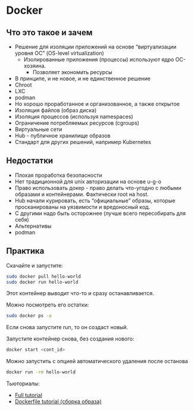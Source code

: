 # Docker

## Что это такое и зачем

* Решение для изоляции приложений на основе “виртуализации уровня ОС” (OS-level virtualization)
    * Изолированные приложения (процессы) используют ядро ОС-хозяина.
        * Позволяет экономить ресурсы
* В принципе, и не новое, и не единственное решение
*  Chroot
*  LXC
*  podman
* Но хорошо проработанное и организованное, а также открытое
*  Изоляция файлов (образ диска)
*  Изоляция процессов (используя namespaces)
*  Ограничение потребляемых ресурсов (cgroups)
*  Виртуальные сети
*  Hub - публичное хранилище образов
*  Стандарт для других решений, например Kubernetes

## Недостатки

* Плохая проработка безопасности
*  Нет традиционной для unix авторизации на основе u-g-o
*  Право использовать докер - право делать что-угодно с любыми образами и контейнерами. Фактически root на host.
* Hub начали курировать, есть “официальные” образы, которые просканированы на уязвимости и вредоносный код. 
*  С другими надо быть осторожнее (лучше всего пересобирать для себя)
* Альтернативы
*  podman

## Практика

Скачайте и запустите:

```bash 
sudo docker pull hello-world
sudo docker run hello-world
```

Этот контейнер выводит что-то и сразу останавливается.

Можно посмотреть его остатки:

```bash
sudo docker ps -a
```

Если снова запустите run, то он создаст новый.

Запустите контейнер снова, без создания нового:

```bash
docker start <cont_id>
```

Можно запустить с опцией автоматического удаления после останова

```bash
docker run -rm hello-world
```

Тьюториалы:

* [Full tutorial](4_docker_full_tutorial.md)
* [Dockerfile tutorial (сборка образа)](4_Dockerfile.md)



